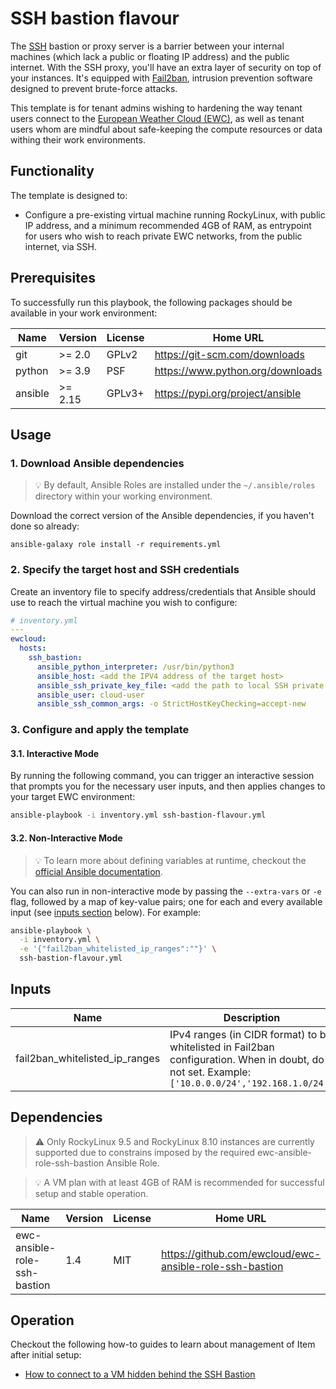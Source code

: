 # SSH bastion flavour
The [SSH](https://en.wikipedia.org/wiki/Secure_Shell) bastion or proxy server
is a barrier between your internal machines (which lack a public or floating IP
address) and the public internet. With the SSH proxy, you'll have an extra layer of
security on top of your instances. It's equipped with
[Fail2ban](https://github.com/fail2ban/fail2ban),
intrusion prevention software designed to prevent brute-force attacks.

This template is for tenant admins wishing to hardening the way tenant users
connect to the [European Weather Cloud (EWC)](https://europeanweather.cloud/),
as well as tenant users whom are mindful about safe-keeping the compute resources
or data withing their work environments.

## Functionality
The template is designed to:

* Configure a pre-existing virtual machine running RockyLinux, with public IP
address, and a minimum recommended 4GB of RAM, as entrypoint for users who
wish to reach private EWC networks, from the public internet, via SSH.

## Prerequisites

To successfully run this playbook, the following packages should be available in your work environment:

| Name | Version | License | Home URL |
|------|---------|----- |-----|
| git | >= 2.0 | GPLv2  | https://git-scm.com/downloads |
| python | >= 3.9   | PSF | https://www.python.org/downloads  |
| ansible | >= 2.15 |  GPLv3+ | https://pypi.org/project/ansible  |

## Usage

### 1. Download  Ansible dependencies
>💡 By default, Ansible Roles are installed under the `~/.ansible/roles` directory within your working environment.

Download the correct version of the Ansible dependencies, if you haven't done so already:

```
ansible-galaxy role install -r requirements.yml
```

### 2. Specify the target host and SSH credentials
Create an inventory file to specify address/credentials that Ansible should use
to reach the virtual machine you wish to configure:

```yaml
# inventory.yml
---
ewcloud:
  hosts:
    ssh_bastion:
      ansible_python_interpreter: /usr/bin/python3
      ansible_host: <add the IPV4 address of the target host>
      ansible_ssh_private_key_file: <add the path to local SSH private key file>
      ansible_user: cloud-user
      ansible_ssh_common_args: -o StrictHostKeyChecking=accept-new
```

### 3. Configure and apply the template

#### 3.1. Interactive Mode

By running the following command, you can trigger an interactive session that
prompts you for the necessary user inputs, and then applies changes to your
target EWC environment:

```bash
ansible-playbook -i inventory.yml ssh-bastion-flavour.yml
```

#### 3.2. Non-Interactive Mode

>💡 To learn more about defining variables at runtime, checkout the
[official Ansible documentation](https://docs.ansible.com/ansible/latest/playbook_guide/playbooks_variables.html).

You can also run in non-interactive mode by passing the
`--extra-vars` or `-e` flag, followed by a map of  key-value pairs; one for
each and every available input (see [inputs section](#inputs) below). For
example:

```bash
ansible-playbook \
  -i inventory.yml \
  -e '{"fail2ban_whitelisted_ip_ranges":""}' \
  ssh-bastion-flavour.yml
```

## Inputs

| Name | Description | Type | Default | Required |
|------|-------------|------|---------|----------|
| fail2ban_whitelisted_ip_ranges | IPv4 ranges (in CIDR format) to be whitelisted in Fail2ban configuration. When in doubt, do not set. Example: `['10.0.0.0/24','192.168.1.0/24']` | `list(string)` | `''` | no |

## Dependencies

> ⚠️ Only RockyLinux 9.5 and RockyLinux 8.10 instances are currently supported due
to constrains imposed by the required ewc-ansible-role-ssh-bastion Ansible
Role.

> 💡 A VM plan with at least 4GB of RAM is recommended for successful setup and
stable operation.

| Name | Version | License |Home URL |
|------|---------|-------|-------|
| ewc-ansible-role-ssh-bastion | 1.4 | MIT | https://github.com/ewcloud/ewc-ansible-role-ssh-bastion |

## Operation
Checkout the following how-to guides to learn about management of Item after initial setup:
* [How to connect to a VM hidden behind the SSH Bastion](./docs/how-to/how-to-connect-to-a-vm-hidden-behind-the-ssh-bastion.md)
